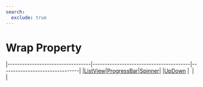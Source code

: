 ```yaml
---
search:
  exclude: true
---
```


<h1 class="heading"><span class="name">Wrap Property</span></h1>

|----------------------------------|----------------------------------------|--------------------------------|
|[ListView](../objects/listview.md)|[ProgressBar](../objects/progressbar.md)|[Spinner](../objects/spinner.md)|
|[UpDown](../objects/updown.md)    |&nbsp;                                  |&nbsp;                          |
